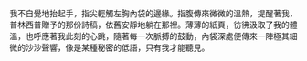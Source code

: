 我不自覺地抬起手，指尖輕觸左胸內袋的邊緣。指腹傳來微微的溫熱，提醒著我，普林西普贈予的那份詩稿，依舊安靜地躺在那裡。薄薄的紙頁，彷彿汲取了我的體溫，也呼應著我此刻的心跳，隨著每一次脈搏的鼓動，內袋深處便傳來一陣極其細微的沙沙聲響，像是某種秘密的低語，只有我才能聽見。